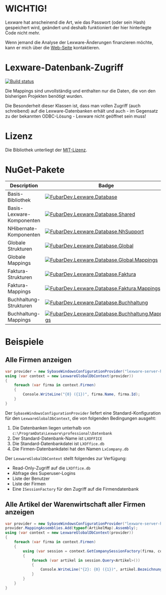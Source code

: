 # WICHTIG!

Lexware hat anscheinend die Art, wie das Passwort (oder sein Hash) gespeichert wird, geändert und deshalb funktioniert der hier hinterlegte Code nicht mehr.

Wenn jemand die Analyse der Lexware-Änderungen finanzieren möchte, kann er mich über die [Web-Seite](https://www.fubar-dev.io/) kontaktieren.

# Lexware-Datenbank-Zugriff

[![Build status](https://build.fubar-dev.de/app/rest/builds/buildType:%28id:Lexware_ReleaseBuild%29/statusIcon)](https://build.fubar-dev.com/project.html?projectId=Lexware)

Die Mappings sind unvollständig und enthalten nur die Daten, die
von den bisherigen Projekten benötigt wurden.

Die Besonderheit dieser Klassen ist, dass man vollen Zugriff (auch schreibend)
auf die Lexware-Datenbanken erhält und auch - im Gegensatz zu der bekannten
ODBC-Lösung - Lexware nicht geöffnet sein muss!

# Lizenz

Die Bibliothek unterliegt der [MIT-Lizenz](http://opensource.org/licenses/MIT).

# NuGet-Pakete

| Description				| Badge |
|---------------------------|-------|
| Basis-Bibliothek			| [![FubarDev.Lexware.Database](https://img.shields.io/nuget/v/FubarDev.Lexware.Database.svg)](https://www.nuget.org/packages/FubarDev.Lexware.Database) |
| Basis-Lexware-Komponenten	| [![FubarDev.Lexware.Database.Shared](https://img.shields.io/nuget/v/FubarDev.Lexware.Database.Shared.svg)](https://www.nuget.org/packages/FubarDev.Lexware.Database.Shared) |
| NHibernate-Komponenten	| [![FubarDev.Lexware.Database.NhSupport](https://img.shields.io/nuget/v/FubarDev.Lexware.Database.NhSupport.svg)](https://www.nuget.org/packages/FubarDev.Lexware.Database.NhSupport) |
| Globale Strukturen    	| [![FubarDev.Lexware.Database.Global](https://img.shields.io/nuget/v/FubarDev.Lexware.Database.Global.svg)](https://www.nuget.org/packages/FubarDev.Lexware.Database.Global) |
| Globale Mappings      	| [![FubarDev.Lexware.Database.Global.Mappings](https://img.shields.io/nuget/v/FubarDev.Lexware.Database.Global.Mappings.svg)](https://www.nuget.org/packages/FubarDev.Lexware.Database.Global.Mappings) |
| Faktura-Strukturen    	| [![FubarDev.Lexware.Database.Faktura](https://img.shields.io/nuget/v/FubarDev.Lexware.Database.Faktura.svg)](https://www.nuget.org/packages/FubarDev.Lexware.Database.Faktura) |
| Faktura-Mappings      	| [![FubarDev.Lexware.Database.Faktura.Mappings](https://img.shields.io/nuget/v/FubarDev.Lexware.Database.Faktura.Mappings.svg)](https://www.nuget.org/packages/FubarDev.Lexware.Database.Faktura.Mappings) |
| Buchhaltung-Strukturen   	| [![FubarDev.Lexware.Database.Buchhaltung](https://img.shields.io/nuget/v/FubarDev.Lexware.Database.Buchhaltung.svg)](https://www.nuget.org/packages/FubarDev.Lexware.Database.Buchhaltung) |
| Buchhaltung-Mappings     	| [![FubarDev.Lexware.Database.Buchhaltung.Mappings](https://img.shields.io/nuget/v/FubarDev.Lexware.Database.Buchhaltung.Mappings.svg)](https://www.nuget.org/packages/FubarDev.Lexware.Database.Buchhaltung.Mappings) |

# Beispiele

## Alle Firmen anzeigen

```csharp
var provider = new SybaseWindowsConfigurationProvider("lexware-server-hostname-or-ip");
using (var context = new LexwareGlobalDbContext(provider))
{
    foreach (var firma in context.Firmen)
    {
        Console.WriteLine("{0} ({1})", firma.Name, firma.Id);
    }
}
```

Der `SybaseWindowsConfigurationProvider` liefert eine Standard-Konfiguration für den `LexwareGlobalDbContext`, die von folgenden Bedingungen ausgeht:

1. Die Datenbanken liegen unterhalb von `c:\ProgramData\Lexware\professional\Datenbank`
2. Der Standard-Datenbank-Name ist `LXOFFICE`
3. Die Standard-Datenbankdatei ist `LXOffice.db`
4. Die Firmen-Datenbankdatei hat den Namen `LxCompany.db`

Der `LexwareGlobalDbContext` stellt folgendes zur Verfügung:

* Read-Only-Zugriff auf die `LXOffice.db`
* Abfrage des Superuser-Logins
* Liste der Benutzer
* Liste der Firmen
* Eine `ISessionFactory` für den Zugriff auf die Firmendatenbank

## Alle Artikel der Warenwirtschaft aller Firmen anzeigen

```csharp
var provider = new SybaseWindowsConfigurationProvider("lexware-server-hostname-or-ip");
provider.MappingAssemblies.Add(typeof(ArtikelMap).Assembly);
using (var context = new LexwareGlobalDbContext(provider))
{
    foreach (var firma in context.Firmen)
    {
        using (var session = context.GetCompanySessionFactory(firma, context.SuperUserLogin).OpenSession())
        {
            foreach (var artikel in session.Query<Artikel>())
            {
                Console.WriteLine("{2}: {0} ({1})", artikel.Bezeichnung, artikel.SheetNr, artikel.ArtikelNr);
            }
        }
    }
}
```
